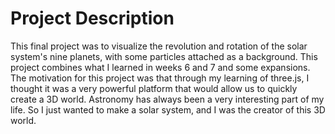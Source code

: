 # Project Description
This final project was to visualize the revolution and rotation of the solar system's nine planets, with some particles attached as a background. This project combines what I learned in weeks 6 and 7 and some expansions. The motivation for this project was that through my learning of three.js, I thought it was a very powerful platform that would allow us to quickly create a 3D world. Astronomy has always been a very interesting part of my life. So I just wanted to make a solar system, and I was the creator of this 3D world.
